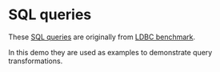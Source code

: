 # SQL queries

These [SQL queries](https://github.com/ldbc/ldbc_snb_implementations/tree/dev/postgres/queries) are originally from [LDBC benchmark](https://github.com/ldbc/ldbc_snb_implementations).

In this demo they are used as examples to demonstrate query transformations.